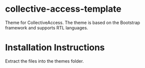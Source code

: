 # collective-access-template
Theme for CollectiveAccess. The theme is based on the Bootstrap framework and supports RTL languages.

# Installation Instructions
Extract the files into the themes folder.
